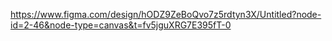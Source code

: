 https://www.figma.com/design/hODZ9ZeBoQvo7z5rdtyn3X/Untitled?node-id=2-46&node-type=canvas&t=fv5jguXRG7E395fT-0